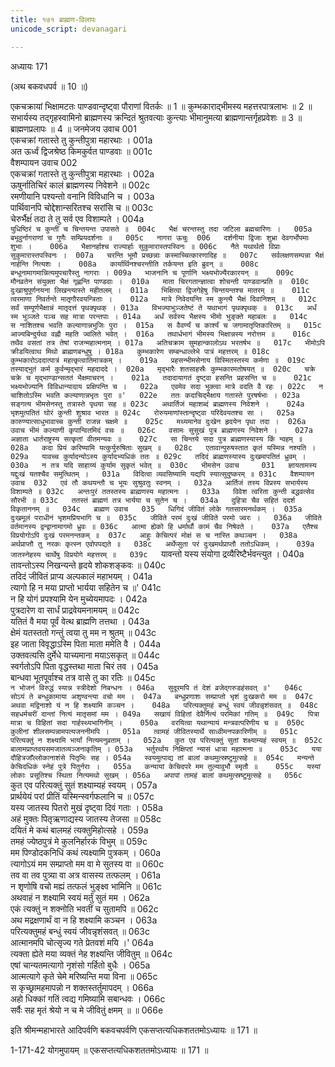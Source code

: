 ```yaml
---
title: १७१ ब्राह्मण-विलापः
unicode_script: devanagari

---
```



अध्यायः 171

(अथ बकवधपर्व ॥ 10 ॥)

एकचक्रायां भिक्षामटतः पाण्डवान्दृष्ट्वा पौराणां वितर्कः ॥ 1 ॥ कुम्भकाराद्भीमस्य महत्तरपात्रलाभः ॥ 2 ॥ सभार्यस्य तद्गृहस्वामिनो ब्राह्मणस्य क्रन्दितं श्रुतवत्याः कुन्त्याः भीमानुमत्या ब्राह्मणान्तर्गृहप्रवेशः ॥ 3 ॥ ब्राह्मणप्रलापः ॥ 4 ॥
जनमेजय उवाच 	001  
एकचक्रां गतास्ते तु कुन्तीपुत्रा महारथाः ।	001a  
अत ऊर्ध्वं द्विजश्रेष्ठ किमकुर्वत पाण्डवाः ॥	001c  
वैशम्पायन उवाच 	002  
एकचक्रां गतास्ते तु कुन्तीपुत्रा महारथाः ।	002a  
ऊषुर्नातिचिरं कालं ब्राह्मणस्य निवेशने ॥	002c  
रमणीयानि पश्यन्तो वनानि विविधानि च ।	003a  
पार्थिवानपि चोद्देशान्सरितश्च सरांसि च ॥	003c  
चेरुर्भैक्षंं तदा ते तु सर्व एव विशाम्पते ।	004a  
`युधिष्ठिरं च कुन्तीं च चिन्तयन्त उपासते ॥	004c  
भैक्षं चरन्तस्तु तदा जटिला ब्रह्मचारिणः ।	005a  
बभूवुर्नागराणां च गुणैः सम्प्रियदर्शनाः ॥	005c  
नागरा ऊचुः 	006  
दर्शनीया द्विजाः शुभ्रा देवगर्भोपमाः शुभाः ।	006a  
भैक्षानर्हाश्च राज्यार्हाः सुकुमारास्तपस्विनः ॥	006c  
नैते यथार्थतो विप्राः सुकुमारास्तपस्विनः ।	007a  
चरन्ति भूमौ प्रच्छन्नाः कस्माच्चित्कारणादिह ॥	007c  
सर्वलक्षणसम्पन्ना भैक्षं नार्हन्ति नित्यशः ।	008a  
कार्यार्थिनश्चरन्तीति तर्कयन्त इति ब्रुवन् ॥	008c  
बन्धूनामागमान्नित्यमुपचारैस्तु नागराः ।	009a  
भाजनानि च पूर्णानि भक्ष्यभोज्यैरकारयन् ॥	009c  
मौनव्रतेन संयुक्ता भैक्षं गृह्णन्ति पाण्डवाः ।	010a  
माता चिरगतान्ज्ञात्वा शोचन्ती पाण्डवान्प्रति ॥	010c  
दुःखाश्रुपूर्णनयना लिखन्त्यास्ते महीतलम् ।	011a  
भिक्षित्वा द्विजगेहेषु चिन्तयन्तश्च मातरम् ॥	011c  
त्वरमाणा निवर्तन्ते मातृगौरवयन्त्रिताः ।	012a  
मात्रे निवेदयन्ति स्म कुन्त्यै भैक्षं दिवानिशम् ॥	012c  
सर्वं सम्पूर्णभैक्षान्नं मातृदत्तं पृथक्पृथक् ।	013a  
विभज्याभुञ्जतेष्टं ते यथाभागं पृथक्पृथक् ॥	013c  
अर्धं स्म भुञ्जते पञ्च सह मात्रा परन्तपाः ।	014a  
अर्धं सर्वस्य भैक्षस्य भीमो भुङ्क्ते महाबलः ॥	014c  
स नाशितश्च भवति कल्याणान्नभुजिः पुरा ।	015a  
स वैवर्ण्यं च कार्श्यं च जगामातृप्तिकारितम् ॥	015c  
आज्यबिन्दुर्यथा वह्नौ महति ज्वलिते भवेत् ।	016a  
तथार्धभागं भीमस्य भिक्षान्नस्य नरोत्तम ॥	016c  
तथैव वसतां तत्र तेषां राजन्महात्मनाम् ।	017a  
अतिचक्राम सुमहान्कालोऽथ भरतर्षभ ॥	017c  
भीमोऽपि क्रीडयित्वाथ मिथो ब्राह्मणबन्धुषु ।	018a  
कुम्भकारेण सम्बन्धाल्लेभे पात्रं महत्तरम् ॥	018c  
कुम्भकारोऽददात्पात्रं महत्कृत्वातिमात्रकम् ।	019a  
प्रहसन्भीमसेनाय विस्मितस्तस्य कर्मणा ॥	019c  
तस्याद्भुतं कर्म कुर्वन्मृद्भारं महदाददे ।	020a  
मृद्भारैः शतसाहस्रैः कुम्भकारमतोषयत् ॥	020c  
चक्रे चक्रे च मृद्भाण्डान्सततं भैक्षमाचरन् ।	021a  
तदादायागतं दृष्ट्वा हसन्ति प्रहसन्ति च ॥	021c  
भक्ष्यभोज्यानि विविधान्यादाय प्रक्षिपन्ति च ।	022a  
एवमेव सदा भुक्त्वा मात्रे वदति वै रहः ।	022c  
न चाशितोऽस्मि भवति कल्याणान्नभृतः पुरा ॥'	022e  
ततः कदाचिद्भैक्षाय गतास्ते पुरषर्षभाः ।	023a  
सङ्गत्य भीमसेनस्तु तत्रास्ते पृथया सह ॥	023c  
अथार्तिजं महाशब्दं ब्राह्मणस्य निवेशने ।	024a  
भृशमुत्पतितं घोरं कुन्ती शुश्राव भारत ॥	024c  
रोरुयमाणांस्तान्दृष्ट्वा परिदेवयतश्च सा ।	025a  
कारुण्यात्साधुभावाच्च कुन्ती राजन्न चक्षमे ॥	025c  
मथ्यमानेव दुःखेन हृदयेन पृथा तदा ।	026a  
उवाच भीमं कल्याणी कृपान्वितमिदं वचः ॥	026c  
वसामः सुसुखं पुत्र ब्राह्मणस्य निवेशने ।	027a  
अज्ञाता धार्तराष्ट्रस्य सत्कृतां वीतमन्यवः ॥	027c  
सा चिन्तये सदा पुत्र ब्राह्मणस्यास्य किं न्वहम् ॥	028a  
कदा प्रियं करिष्यामि यत्कुर्युरुषिताः सुखम् ॥	028c  
एतावान्पुरुषस्तात कृतं यस्मिन्न नश्यति ।	029a  
यावच्च कुर्यादन्योऽस्य कुर्यादभ्यधिकं ततः ॥	029c  
तदिदं ब्राह्मणस्यास्य दुःखमापतितं ध्रुवम् ।	030a  
न तत्र यदि साहाय्यं कुर्याम सुकृतं भवेत् ॥	030c  
भीमसेन उवाच 	031  
ज्ञायतामस्य यद्दुःखं यतश्चैव समुत्थितम् ।	031a  
विदित्वा व्यवसिष्यामि यद्यपि स्यात्सुदुष्करम् ॥	031c  
वैशम्पायन उवाच 	032  
एवं तौ कथयन्तौ च भूयः सुश्रुवतुः स्वनम् ।	032a  
आर्तिजं तस्य विप्रस्य सभार्यस्य विशाम्पते ॥	032c  
अन्तःपुरं ततस्तस्य ब्राह्मणस्य महात्मनः ।	033a  
विवेश त्वरिता कुन्ती बद्धवत्सेव सौरभी ॥	033c  
ततस्तं ब्राह्मणं तत्र भार्यया च सुतेन च ।	034a  
दुहित्रा चैव सहितं ददर्श विकृताननम् ॥	034c  
ब्राह्मण उवाच 	035  
धिगिदं जीवितं लोके गतसारमनर्थकम् ।	035a  
दुःखमूलं पराधीनं भृशमप्रियभागि च ॥	035c  
जीविते परमं दुःखं जीविते परमो ज्वरः ।	036a  
जीविते वर्तमानस्य द्वन्द्वानामागमो ध्रुवः ॥	036c  
आत्मा ह्येको हि धर्मार्थौ कामं चैव निषेवते ।	037a  
एतैश्च विप्रयोगोऽपि दुःखं परमनन्तकम् ॥	037c  
आहुः केचित्परं मोक्षं स च नास्ति कथञ्चन ।	038a  
अर्थप्राप्तौ तु नरकः कृत्स्न एवोपपद्यते ॥	038c  
अर्थेप्सुता परं दुःखमर्थप्राप्तौ ततोऽधिकम् ।	039a  
जातस्नेहस्य चार्थेषु विप्रयोगे महत्तरम् ॥	039c  
`यावन्तो यस्य संयोगा द्रव्यैरिष्टैर्भवन्त्युत ।	040a  
तावन्तोऽस्य निखन्यन्ते हृदये शोकशङ्कवः ॥	040c  
तदिदं जीवितं प्राप्य अल्पकालं महाभयम् ।	041a  
त्यागो हि न मया प्राप्तो भार्यया सहितेन च ॥'	041c  
न हि योगं प्रपश्यामि येन मुच्येयमापदः ।	042a  
पुत्रदारेण वा सार्धं प्राद्रवेयमनामयम् ॥	042c  
यतितं वै मया पूर्वं वेत्थ ब्राह्मणि तत्तथा ।	043a  
क्षेमं यतस्ततो गन्तुं त्वया तु मम न श्रुतम् ॥	043c  
इह जाता विवृद्धाऽस्मि पिता माता ममेति वै ।	044a  
उक्तवत्यसि दुर्मेधे याच्यमाना मयाऽसकृत् ॥	044c  
स्वर्गतोऽपि पिता वृद्धस्तथा माता चिरं तव ।	045a  
बान्धवा भूतपूर्वाश्च तत्र वासे तु का रतिः ॥	045c  
`न भोजनं विरुद्धं स्यान्न स्त्रीदेशो निबन्धनः ।	046a  
सुदूरमपि तं देशं व्रजेद्गरुडहंसवत् ॥'	046c  
सोऽयं ते बन्धुकामाया अशृण्वन्त्या वचो मम ।	047a  
बन्धुप्रणाशः सम्प्राप्तो भृशं दुःखकरो मम ॥	047c  
अथवा मद्विनाशो यं न हि शक्ष्यामि कञ्चन ।	048a  
परित्यक्तुमहं बन्धुं स्वयं जीवन्नृशंसवत् ॥	048c  
सहधर्मचरीं दान्तां नित्यं मातृसमां मम ।	049a  
सखायं विहितां देवैर्नित्यं परमिकां गतिम् ॥	049c  
पित्रा मात्रा च विहितां सदा गार्हस्थ्यभागिनीम् ।	050a  
वरयित्वा यथान्यायं मन्त्रवत्परिणीय च ॥	050c  
कुलीनां शीलसम्पन्नामपत्यजननीमपि ।	051a  
त्वामहं जीवितस्यार्थे साध्वीमनपकारिणीम् ॥	051c  
परित्यक्तुं न शक्ष्यामि भार्यां नित्यमनुव्रताम् ।	052a  
कुत एव परित्यक्तुं सुतां शक्ष्याम्यहं स्वयम् ॥	052c  
बालामप्राप्तवयसमजातव्यञ्जनाकृतिम् ।	053a  
भर्तुरर्थाय निक्षिप्तां न्यासं धात्रा महात्मना ॥	053c  
यया दौहित्रजाँल्लोकानाशंसे पितृभिः सह ।	054a  
स्वयमुत्पाद्य तां बालां कथमुत्स्रष्टुमुत्सहे ॥	054c  
मन्यन्ते केचिदधिकं स्नेहं पुत्रे पितुर्नराः ।	055a  
कन्यायां केचिदपरे मम तुल्यावुभौ स्मृतौ ॥	055c  
यस्यां लोकाः प्रसूतिश्च स्थिता नित्यमथो सुखम् ।	056a  
अपापां तामहं बालां कथमुत्स्रष्टुमुत्सहे ॥	056c  
`कुत एव परित्यक्तुं सुतं शक्ष्याम्यहं स्वयम् ।	057a  
प्रार्थयेयं परां प्रीतिं यस्मिन्स्वर्गफलानि च ॥	057c  
यस्य जातस्य पितरो मुखं दृष्ट्वा दिवं गताः ।	058a  
अहं मुक्तः पितृऋणाद्यस्य जातस्य तेजसा ॥	058c  
दयितं मे कथं बालमहं त्यक्तुमिहोत्सहे ।	059a  
तमहं ज्येष्ठपुत्रं मे कुलनिर्हारकं विभुम् ॥	059c  
मम पिण्डोदकनिधिं कथं त्यक्ष्यामि पुत्रकम् ।	060a  
त्यागोऽयं मम सम्प्राप्तो मम वा मे सुतस्य वा ॥	060c  
तव वा तव पुत्र्या वा अत्र वासस्य तत्फलम् ।	061a  
न शृणोषि वचो मह्यं तत्फलं भुङ्क्ष्व भामिनि ॥	061c  
अथवाहं न शक्ष्यामि स्वयं मर्तुं सुतं मम ।	062a  
एकं त्यक्तुं न शक्नोति भवतीं च सुतामपि ॥	062c  
अथ मद्रक्षणार्थं वा न हि शक्ष्यामि कञ्चन ।	063a  
परित्यक्तुमहं बन्धुं स्वयं जीवन्नृशंसवत् ॥	063c  
आत्मानमपि चोत्सृज्य गते प्रेतवशं मयि ।'	064a  
त्यक्ता ह्येते मया व्यक्तं नेह शक्ष्यन्ति जीवितुम् ॥	064c  
एषां चान्यतमत्यागो नृशंसो गर्हितो बुधैः ।	065a  
आत्मत्यागे कृते चेमे मरिष्यन्ति मया विना ॥	065c  
स कृच्छ्रामहमापन्नो न शक्तस्तर्तुमापदम् ।	066a  
अहो धिक्कां गतिं त्वद्य गमिष्यामि सबान्धवः ।	066c  
सर्वैः सह मृतं श्रेयो न च मे जीवितुं क्षमम् ॥ ॥	066e  

इति श्रीमन्महाभारते आदिपर्वणि बकवचपर्वणि एकसप्तत्यधिकशततमोऽध्यायः ॥ 171 ॥

1-171-42 योगमुपायम् ॥ एकसप्तत्यधिकशततमोऽध्यायः ॥ 171 ॥